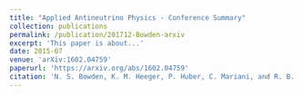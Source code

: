 ```yaml
---
title: "Applied Antineutrino Physics - Conference Summary"
collection: publications
permalink: /publication/201712-Bowden-arxiv
excerpt: 'This paper is about...'
date: 2015-07
venue: 'arXiv:1602.04759'
paperurl: 'https://arxiv.org/abs/1602.04759'
citation: 'N. S. Bowden, K. M. Heeger, P. Huber, C. Mariani, and R. B. Vogelaar, &quot;Applied Antineutrino Physics - Conference Summary&quot;, <i>arXiv:1602.04759</i>, Arlington, VA, Dec. 2015.'
---
```

